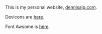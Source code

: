 This is my personal website, [dennisalp.com](https://dennisalp.com).

Devicons are [here](https://devicon.dev/).

Font Awsome is [here](https://fontawesome.com/v4/icons/).
